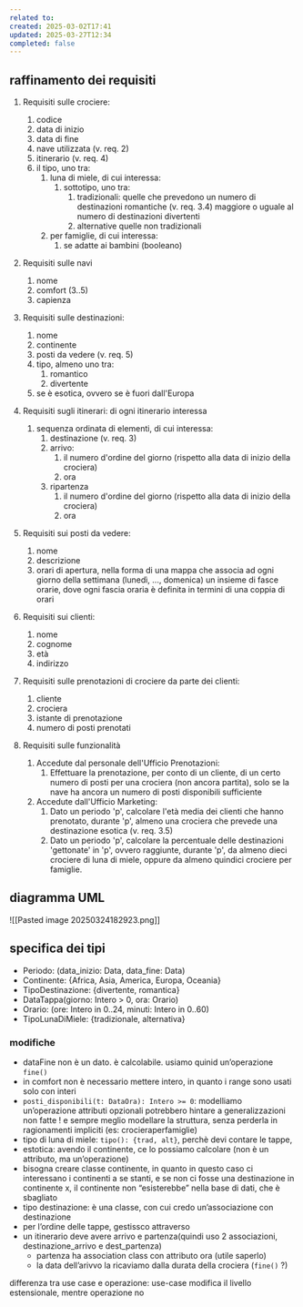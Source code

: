 ```yaml
---
related to: 
created: 2025-03-02T17:41
updated: 2025-03-27T12:34
completed: false
---
```

## raffinamento dei requisiti
1. Requisiti sulle crociere:
	1. codice 
	2. data di inizio
	3. data di fine
	4. nave utilizzata (v. req. 2)
	5. itinerario (v. req. 4)
	6. il tipo, uno tra:
		1. luna di miele, di cui interessa:
			1. sottotipo, uno tra:
				1. tradizionali: 
					quelle che prevedono un numero di destinazioni romantiche (v. req. 3.4) maggiore o uguale al numero di destinazioni divertenti
				2. alternative
					quelle non tradizionali
		2. per famiglie, di cui interessa:
			1. se adatte ai bambini (booleano)

2. Requisiti sulle navi
	1. nome
	2. comfort (3..5)
	3. capienza

3. Requisiti sulle destinazioni:
	1. nome
	2. continente
	3. posti da vedere (v. req. 5)
	4. tipo, almeno uno tra:
		1. romantico
		2. divertente
	5. se è esotica, ovvero se è fuori dall'Europa

4. Requisiti sugli itinerari: di ogni itinerario interessa
	1. sequenza ordinata di elementi, di cui interessa:
		1. destinazione (v. req. 3)
		2. arrivo:
			1. il numero d'ordine del giorno (rispetto alla data di inizio della crociera)
			2. ora
		3. ripartenza	
			1. il numero d'ordine del giorno (rispetto alla data di inizio della crociera)
			2. ora

5. Requisiti sui posti da vedere:
	1. nome
	2. descrizione
	3. orari di apertura, nella forma di una mappa che associa ad ogni giorno della settimana (lunedì, ..., domenica) un insieme di fasce orarie, dove ogni fascia oraria è definita in termini di una coppia di orari

6. Requisiti sui clienti:
	1. nome
	2. cognome 
	3. età 
	4. indirizzo

7. Requisiti sulle prenotazioni di crociere da parte dei clienti:
	1. cliente
	2. crociera
	3. istante di prenotazione
	4. numero di posti prenotati

8. Requisiti sulle funzionalità
	1. Accedute dal personale dell'Ufficio Prenotazioni:
		1. Effettuare la prenotazione, per conto di un cliente, di un certo numero di posti per una crociera (non ancora partita), solo se la nave ha ancora un numero di posti disponibili sufficiente
	2. Accedute dall'Ufficio Marketing:
		1. Dato un periodo 'p', calcolare l'età media dei clienti che hanno prenotato, durante 'p', almeno una crociera che prevede una destinazione esotica (v. req. 3.5)
		2. Dato un periodo 'p', calcolare la percentuale delle destinazioni 'gettonate' in 'p', ovvero raggiunte, durante 'p', da almeno dieci crociere di luna di miele, oppure da almeno quindici crociere per famiglie.
## diagramma UML
![[Pasted image 20250324182923.png]]
## specifica dei tipi
- Periodo: (data_inizio: Data, data_fine: Data)
- Continente: {Africa, Asia, America, Europa, Oceania}
- TipoDestinazione: {divertente, romantica}
- DataTappa(giorno: Intero > 0, ora: Orario) 
- Orario: (ore: Intero in 0..24, minuti: Intero in 0..60)
- TipoLunaDiMiele: {tradizionale, alternativa}
### modifiche
- dataFine non è un dato. è calcolabile. usiamo quinid un’operazione `fine()`
- in comfort non è necessario mettere intero, in quanto i range sono usati solo con interi
- `posti_disponibili(t: DataOra): Intero >= 0`: modelliamo un’operazione
attributi opzionali potrebbero hintare a generalizzazioni non fatte ! e sempre meglio modellare la struttura, senza perderla in ragionamenti impliciti (es: crocieraperfamiglie)
- tipo di luna di miele: `tipo(): {trad, alt}`, perchè devi contare le tappe,
- estotica: avendo il continente, ce lo possiamo calcolare (non è un attributo, ma un’operazione)
- bisogna creare classe continente, in quanto in questo caso ci interessano i continenti a se stanti, e se non ci fosse una destinazione in continente x, il continente non “esisterebbe” nella base di dati, che è sbagliato
- tipo destinazione: è una classe, con cui credo un’associazione con destinazione
- per l’ordine delle tappe, gestissco attraverso 
- un itinerario deve avere arrivo e partenza(quindi uso 2 associazioni, destinazione_arrivo e dest_partenza)
	- partenza ha association class con attributo ora (utile saperlo)
	- la data dell’arivvo la ricaviamo dalla durata della crociera (`fine()` ?)

differenza tra use case e operazione: use-case modifica il livello estensionale, mentre operazione no